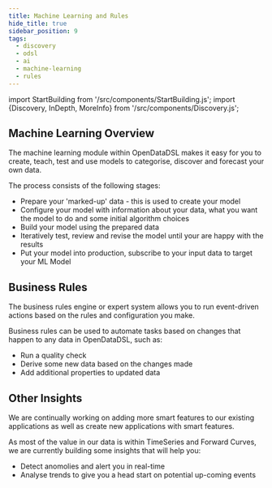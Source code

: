 ```yaml
---
title: Machine Learning and Rules
hide_title: true
sidebar_position: 9
tags:
  - discovery
  - odsl
  - ai
  - machine-learning
  - rules
---
```

import StartBuilding from '/src/components/StartBuilding.js';
import {Discovery, InDepth, MoreInfo} from '/src/components/Discovery.js';

<Discovery title="Machine Learning and Rules" text="This discovery guide gives an overview of how you can use our machine learning features to categorise and forecast data or apply business rules for event-driven automation of tasks." />

## Machine Learning Overview 
The machine learning module within OpenDataDSL makes it easy for you to create, teach, test and use models to categorise, discover and forecast your own data.

The process consists of the following stages:
* Prepare your 'marked-up' data - this is used to create your model
* Configure your model with information about your data, what you want the model to do and some initial algorithm choices
* Build your model using the prepared data
* Iteratively test, review and revise the model until your are happy with the results
* Put your model into production, subscribe to your input data to target your ML Model

## Business Rules
The business rules engine or expert system allows you to run event-driven actions based on the rules and configuration you make.

Business rules can be used to automate tasks based on changes that happen to any data in OpenDataDSL, such as:
* Run a quality check
* Derive some new data based on the changes made
* Add additional properties to updated data 

## Other Insights
We are continually working on adding more smart features to our existing applications as well as create new applications with smart features.

As most of the value in our data is within TimeSeries and Forward Curves, we are currently building some insights that will help you:
* Detect anomolies and alert you in real-time
* Analyse trends to give you a head start on potential up-coming events
